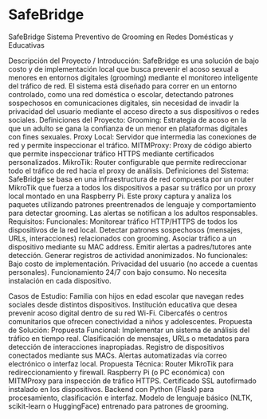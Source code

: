 # SafeBridge
SafeBridge
Sistema Preventivo de Grooming en Redes Domésticas y Educativas

Descripción del Proyecto / Introducción: SafeBridge es una solución de bajo costo y de implementación local que busca prevenir el acoso sexual a menores en entornos digitales (grooming) mediante el monitoreo inteligente del tráfico de red. El sistema está diseñado para correr en un entorno controlado, como una red doméstica o escolar, detectando patrones sospechosos en comunicaciones digitales, sin necesidad de invadir la privacidad del usuario mediante el acceso directo a sus dispositivos o redes sociales.
Definiciones del Proyecto:
Grooming: Estrategia de acoso en la que un adulto se gana la confianza de un menor en plataformas digitales con fines sexuales.
Proxy Local: Servidor que intermedia las conexiones de red y permite inspeccionar el tráfico.
MITMProxy: Proxy de código abierto que permite inspeccionar tráfico HTTPS mediante certificados personalizados.
MikroTik: Router configurable que permite redireccionar todo el tráfico de red hacia el proxy de análisis.
Definiciones del Sistema: SafeBridge se basa en una infraestructura de red compuesta por un router MikroTik que fuerza a todos los dispositivos a pasar su tráfico por un proxy local montado en una Raspberry Pi. Este proxy captura y analiza los paquetes utilizando patrones preentrenados de lenguaje y comportamiento para detectar grooming. Las alertas se notifican a los adultos responsables.
Requisitos:
Funcionales:
Monitorear tráfico HTTP/HTTPS de todos los dispositivos de la red local.
Detectar patrones sospechosos (mensajes, URLs, interacciones) relacionados con grooming.
Asociar tráfico a un dispositivo mediante su MAC address.
Emitir alertas a padres/tutores ante detección.
Generar registros de actividad anonimizados.
No funcionales:
Bajo costo de implementación.
Privacidad del usuario (no accede a cuentas personales).
Funcionamiento 24/7 con bajo consumo.
No necesita instalación en cada dispositivo.

Casos de Estudio:
Familia con hijos en edad escolar que navegan redes sociales desde distintos dispositivos.
Institución educativa que desea prevenir acoso digital dentro de su red Wi-Fi.
Cibercafés o centros comunitarios que ofrecen conectividad a niños y adolescentes.
Propuesta de Solución:
Propuesta Funcional:
Implementar un sistema de análisis del tráfico en tiempo real.
Clasificación de mensajes, URLs o metadatos para detección de interacciones inapropiadas.
Registro de dispositivos conectados mediante sus MACs.
Alertas automatizadas vía correo electrónico o interfaz local.
Propuesta Técnica:
Router MikroTik para redireccionamiento y firewall.
Raspberry Pi (o PC económica) con MITMProxy para inspección de tráfico HTTPS.
Certificado SSL autofirmado instalado en los dispositivos.
Backend con Python (Flask) para procesamiento, clasificación e interfaz.
Modelo de lenguaje básico (NLTK, scikit-learn o HuggingFace) entrenado para patrones de grooming.



